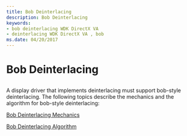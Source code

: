 ```yaml
---
title: Bob Deinterlacing
description: Bob Deinterlacing
keywords:
- bob deinterlacing WDK DirectX VA
- deinterlacing WDK DirectX VA , bob
ms.date: 04/20/2017
---
```


# Bob Deinterlacing


## <span id="ddk_bob_deinterlacing_gg"></span><span id="DDK_BOB_DEINTERLACING_GG"></span>


A display driver that implements deinterlacing must support bob-style deinterlacing. The following topics describe the mechanics and the algorithm for bob-style deinterlacing:

[Bob Deinterlacing Mechanics](bob-deinterlacing-mechanics.md)

[Bob Deinterlacing Algorithm](bob-deinterlacing-algorithm.md)

 

 





